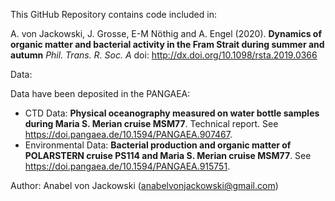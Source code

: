 This GitHub Repository contains code included in:

A. von Jackowski, J. Grosse, E-M Nöthig and A. Engel (2020). **Dynamics of organic matter and bacterial activity in the Fram Strait during summer and autumn** *Phil. Trans. R. Soc. A* 
doi: http://dx.doi.org/10.1098/rsta.2019.0366

Data:

Data have been deposited in the PANGAEA:
* CTD Data: **Physical oceanography measured on water bottle samples during Maria S. Merian cruise MSM77**. Technical report. See https://doi.pangaea.de/10.1594/PANGAEA.907467.
* Environmental Data: **Bacterial production and organic matter of POLARSTERN cruise PS114 and Maria S. Merian cruise MSM77**. See https://doi.pangaea.de/10.1594/PANGAEA.915751.

Author: Anabel von Jackowski (anabelvonjackowski@gmail.com)

